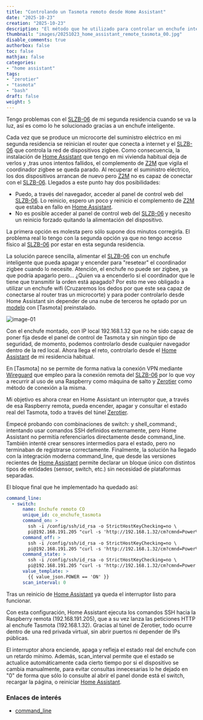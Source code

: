 ```yaml
---
title: "Controlando un Tasmota remoto desde Home Assistant"
date: "2025-10-23"
creation: "2025-10-23"
description: "El método que he utilizado para controlar un enchufe inteligente con Tasmota desde Home Assistant gracias a Zerotier y una máquina de salto"
thumbnail: "images/20251023_home_assistant_remote_tasmota_00.jpg"
disable_comments: true
authorbox: false
toc: false
mathjax: false
categories:
- "home assistant"
tags:
- "zerotier"
- "tasmota"
- "bash"
draft: false
weight: 5
---
```

Tengo problemas con el [SLZB-06] de mi segunda residencia cuando se va la luz, así es como lo he solucionado gracias a un enchufe inteligente.
<!--more-->
Cada vez que se produce un microcorte del suministro eléctrico en mi segunda residencia se reinician el router que conecta a internet y el [SLZB-06] que controla la red de dispositivos zigbee. Como consecuencia, la instalación de [Home Assistant] que tengo en mi vivienda habitual deja de verlos y ,tras unos intentos fallidos, el complemento de [Z2M] que vigila el coordinador zigbee se queda parado. Al recuperar el suministro eléctrico, los dos dispositivos arrancan de nuevo pero [Z2M] no es capaz de conectar con el [SLZB-06]. Llegados a este punto hay dos posibilidades:
 - Puedo, a través del navegador, acceder al panel de control web del [SLZB-06]. Lo reinicio, espero un poco y reinicio el complemento de [Z2M] que estaba en fallo en [Home Assistant].
 - No es posible acceder al panel de control web del [SLZB-06] y necesito un reinicio forzado quitando la alimentación del dispositivo.
 
La primera opción es molesta pero sólo supone dos minutos corregirla. El problema real lo tengo con la segunda opción ya que no tengo acceso físico al [SLZB-06] por estar en esta segunda residencia.

La solución parece sencilla, alimentar el [SLZB-06] con un enchufe inteligente que pueda apagar y encender para "resetear" el coordinador zigbee cuando lo necesite. Atención, el enchufe no puede ser zigbee, ya que podría apagarlo pero... ¿Quien va a encenderlo si el coordinador que le tiene que transmitir la orden está apagado? Por esto me veo obligado a utilizar un enchufe wifi (Cruzaremos los dedos por que este sea capaz de conectarse al router tras un microcorte) y para poder controlarlo desde Home Assistant sin depender de una nube de terceros he optado por un [modelo] con [Tasmota] preinstalado.

![image-01]

Con el enchufe montado, con IP local 192.168.1.32 que no he sido capaz de poner fija desde el panel de control de Tasmota y sin ningún tipo de seguridad, de momento, podemos controlarlo desde cualquier navegador dentro de la red local. Ahora llega el reto, controlarlo desde el [Home Assistant] de mi residencia habitual.

En [Tasmota] no se permite de forma nativa la conexión VPN mediante [Wireguard] que empleo para la conexión remota del [SLZB-06] por lo que voy a recurrir al uso de una Raspberry como máquina de salto y [Zerotier] como método de conexión a la misma.

Mi objetivo es ahora crear en Home Assistant un interruptor que, a través de esa Raspberry remota, pueda encender, apagar y consultar el estado real del Tasmota, todo a través del túnel [Zerotier].

Empecé probando con combinaciones de switch: y shell_command:, intentando usar comandos SSH definidos externamente, pero Home Assistant no permitía referenciarlos directamente desde command_line. También intenté crear sensores intermedios para el estado, pero no terminaban de registrarse correctamente.
Finalmente, la solución ha llegado con la integración moderna command_line, que desde las versiones recientes de [Home Assistant] permite declarar un bloque único con distintos tipos de entidades (sensor, switch, etc.) sin necesidad de plataformas separadas.

El bloque final que he implementado ha quedado así:

``` yaml
command_line:
  - switch:
      name: Enchufe remoto CO
      unique_id: co_enchufe_tasmota
      command_on: >
        ssh -i /config/ssh/id_rsa -o StrictHostKeyChecking=no \
        pi@192.168.191.205 "curl -s 'http://192.168.1.32/cm?cmnd=Power%20On'"
      command_off: >
        ssh -i /config/ssh/id_rsa -o StrictHostKeyChecking=no \
        pi@192.168.191.205 "curl -s 'http://192.168.1.32/cm?cmnd=Power%20Off'"
      command_state: >
        ssh -i /config/ssh/id_rsa -o StrictHostKeyChecking=no \
        pi@192.168.191.205 "curl -s 'http://192.168.1.32/cm?cmnd=Power'"
      value_template: >
        {{ value_json.POWER == 'ON' }}
      scan_interval: 0
```
Tras un reinicio de [Home Assistant] ya queda el interruptor listo para funcionar.

Con esta configuración, Home Assistant ejecuta los comandos SSH hacia la Raspberry remota (192.168.191.205), que a su vez lanza las peticiones HTTP al enchufe Tasmota (192.168.1.32).
Gracias al túnel de Zerotier, todo ocurre dentro de una red privada virtual, sin abrir puertos ni depender de IPs públicas.

El interruptor ahora enciende, apaga y refleja el estado real del enchufe con un retardo mínimo. Además, scan_interval permite que el estado se actualice automáticamente cada cierto tiempo por si el dispositivo se cambia manualmente, para evitar consultas innecesarias lo he dejado en "0" de forma que sólo lo consulte al abrir el panel donde está el switch, recargar la página, o reiniciar [Home Assistant].



### Enlaces de interés
- [command_line](https://www.home-assistant.io/integrations/command_line/)

[Home Assistant]: https://www.home-assistant.io
[modelo]: https://es.aliexpress.com/item/1005009316915168.html
[SLZB-06]: https://smlight.tech/product/slzb-06
[Wireguard]: https://www.wireguard.com
[Zerotier]: https://www.zerotier.com
[Z2M]: https://www.zigbee2mqtt.io

[image-01]: /images/20251023_home_assistant_remote_tasmota_01.jpg



